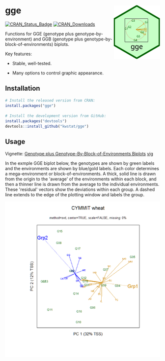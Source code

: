 
# gge <img src="man/figures/gge_logo_150.png" align="right" />

[![CRAN_Status_Badge](http://www.r-pkg.org/badges/version/gge)](https://cran.r-project.org/package=gge)
[![CRAN_Downloads](https://cranlogs.r-pkg.org/badges/gge)](https://cranlogs.r-pkg.org/badges/gge)


Functions for GGE (genotype plus genotype-by-environment) and GGB (genotype plus genotype-by-block-of-environments) biplots.

Key features:

* Stable, well-tested.

* Many options to control graphic appearance.

## Installation

```R
# Install the released version from CRAN:
install.packages("gge")

# Install the development version from GitHub:
install.packages("devtools")
devtools::install_github("kwstat/gge")
```
## Usage

Vignette:
[Genotype plus Genotype-By-Block-of-Environments Biplots](https://rawgit.com/kwstat/gge/master/vignettes/gge_examples.html)
[vig](kwstat.github.io/gge/master/vignettes/gge_examples.html)

In the exmple GGE biplot below, the genotypes are shown by green labels and the environments are shown by blue/gold labels. Each color determines a mega-environment or block-of-environments.  A thick, solid line is drawn from the origin to the 'average' of the environments within each block, and then a thinner line is drawn from the average to the individual environments.  These 'residual' vectors show the deviations within each group.  A dashed line extends to the edge of the plotting window and labels the group.

![gge](man/figures/crossa_wheat.png?raw=true)

